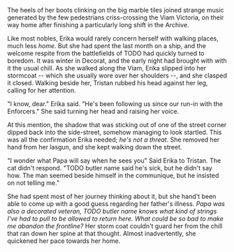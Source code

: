 The heels of her boots clinking on the big marble tiles joined strange music generated by the few pedestrians criss-crossing the Viam Victoria, on their way home after finishing a particularly long shift in the Archive. 

Like most nobles, Erika would rarely concern herself with walking places, much less _home_. But she had spent the last month on a ship, and the welcome respite from the battlefields of TODO had quickly turned to boredom. It was winter in Decorat, and the early night had brought with with it the usual chill. As she walked along the Viam, Erika slipped into her stormcoat -- which she usually wore over her shoulders --, and she clasped it closed. Walking beside her, Tristan rubbed his head against her leg, calling for her attention.

"I know, dear." Erika said. "He's been following us since our run-in with the Enforcers." She said turning her head and raising her voice.

At this mention, the shadow that was sticking out of one of the street corner dipped back into the side-street, somehow managing to look startled. This was all the confirmation Erika needed; _he's not a threat_. She removed her hand from her lasgun, and she kept walking down the street.

"I wonder what Papa will say when he sees you" Said Erika to Tristan. The cat didn't respond. "TODO butler name said he's sick, but he didn't say how. The man seemed beside himself in the communique, but he insisted on not telling me." 

She had spent most of her journey thinking about it, but she hand't been able to come up with a good guess regarding her father's illness. _Papa was also a decorated veteran, TODO butler name knows what kind of strings I've had to pull to be allowed to return here. What could be so bad to make me abandon the frontline?_ Her storm coat couldn't guard her from the chill that ran down her spine at that thought. Almost inadvertently, she quickened her pace towards her home.
